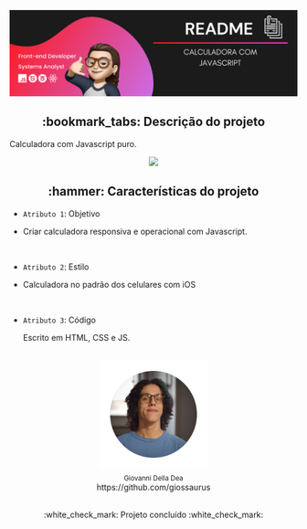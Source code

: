 ![readme img](https://github.com/giossaurus/projeto_ctd_calculadora_js/blob/main/Calculadora%20Javascript%20readme.png)
<br>


<h2 align="center"> :bookmark_tabs: Descrição do projeto </h2>
<p>Calculadora com Javascript puro.<p>
  <div align="center">
    <img src="#">
  </div>
 <h2 align = "center" >:hammer: Características do projeto</h2>

- `Atributo 1`: Objetivo
- <p> Criar calculadora responsiva e operacional com Javascript.<p>
  <br>
 - `Atributo 2`: Estilo
- <p> Calculadora no padrão dos celulares com iOS<p>
  <br>
- `Atributo 3`: Código
  <p>Escrito em HTML, CSS e JS.<p>
<br>

<div align="center">
    <img src="https://github.com/giossaurus/giossaurus/blob/main/profilepic.png" width=190>
</div>    
<div align="center">
    <sub >Giovanni Della Dea</sub>
    <br>https://github.com/giossaurus<br>
</div> <br>
<p align="center">:white_check_mark: Projeto concluído :white_check_mark:</p>
